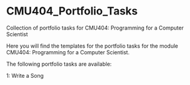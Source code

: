 # CMU404_Portfolio_Tasks
Collection of portfolio tasks for CMU404: Programming for a Computer Scientist

Here you will find the templates for the portfolio tasks for the module CMU404: Programming for a Computer Scientist. 

The following portfolio tasks are available:

1: Write a Song
